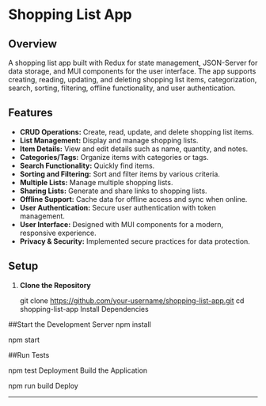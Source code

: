
# Shopping List App

## Overview

A shopping list app built with Redux for state management, JSON-Server for data storage, and MUI components for the user interface. The app supports creating, reading, updating, and deleting shopping list items, categorization, search, sorting, filtering, offline functionality, and user authentication.

## Features

- **CRUD Operations:** Create, read, update, and delete shopping list items.
- **List Management:** Display and manage shopping lists.
- **Item Details:** View and edit details such as name, quantity, and notes.
- **Categories/Tags:** Organize items with categories or tags.
- **Search Functionality:** Quickly find items.
- **Sorting and Filtering:** Sort and filter items by various criteria.
- **Multiple Lists:** Manage multiple shopping lists.
- **Sharing Lists:** Generate and share links to shopping lists.
- **Offline Support:** Cache data for offline access and sync when online.
- **User Authentication:** Secure user authentication with token management.
- **User Interface:** Designed with MUI components for a modern, responsive experience.
- **Privacy & Security:** Implemented secure practices for data protection.

## Setup

1. **Clone the Repository**

   git clone https://github.com/your-username/shopping-list-app.git
   cd shopping-list-app
Install Dependencies


##Start the Development Server
npm install

npm start

##Run Tests


npm test
Deployment
Build the Application


npm run build
Deploy



---





